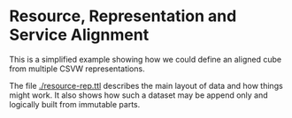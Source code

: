 # Resource, Representation and Service Alignment

This is a simplified example showing how we could define an aligned
cube from multiple CSVW representations.

The file [./resource-rep.ttl](resource-rep.ttl) describes the main
layout of data and how things might work. It also shows how such a
dataset may be append only and logically built from immutable parts.
